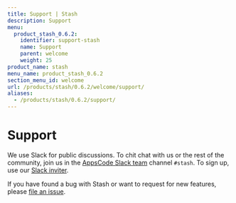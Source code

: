 ```yaml
---
title: Support | Stash
description: Support
menu:
  product_stash_0.6.2:
    identifier: support-stash
    name: Support
    parent: welcome
    weight: 25
product_name: stash
menu_name: product_stash_0.6.2
section_menu_id: welcome
url: /products/stash/0.6.2/welcome/support/
aliases:
  - /products/stash/0.6.2/support/
---
```

# Support

We use Slack for public discussions. To chit chat with us or the rest of the community, join us in the [AppsCode Slack team](https://appscode.slack.com/messages/C8NCX6N23/details/) channel `#stash`. To sign up, use our [Slack inviter](https://slack.appscode.com/).

If you have found a bug with Stash or want to request for new features, please [file an issue](https://github.com/appscode/stash/issues/new).
